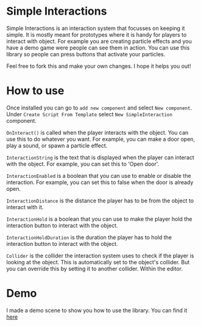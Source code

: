 # Simple Interactions
Simple Interactions is an interaction system that focusses on keeping it simple. It is mostly meant for prototypes where it is handy for players to interact with object. For example you are creating particle effects and you have a demo game were people can see them in action. You can use this library so people can press buttons that activate your particles.

Feel free to fork this and make your own changes. I hope it helps you out!

# How to use
Once installed you can go to `add new component` and select `New component`. Under `Create Script From Template` select `New SimpleInteraction` component.

`OnInteract()` is called when the player interacts with the object. You can use this to do whatever you want. For example, you can make a door open, play a sound, or spawn a particle effect.

`InteractionString` is the text that is displayed when the player can interact with the object. For example, you can set this to 'Open door'.

`InteractionEnabled` is a boolean that you can use to enable or disable the interaction. For example, you can set this to false when the door is already open.

`InteractionDistance` is the distance the player has to be from the object to interact with it.

`InteractionHold` is a boolean that you can use to make the player hold the interaction button to interact with the object.

`InteractionHoldDuration` is the duration the player has to hold the interaction button to interact with the object.

`Collider` is the collider the interaction system uses to check if the player is looking at the object. This is automatically set to the object's collider. But you can override this by setting it to another collider. Within the editor.

# Demo
I made a demo scene to show you how to use the library. You can find it [here](https://sbox.game/guusconl/simple_interactions_demo)